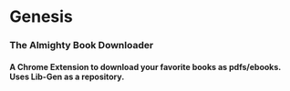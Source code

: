 # Genesis
### The Almighty Book Downloader

#### A Chrome Extension to download your favorite books as pdfs/ebooks. Uses Lib-Gen as a repository.
